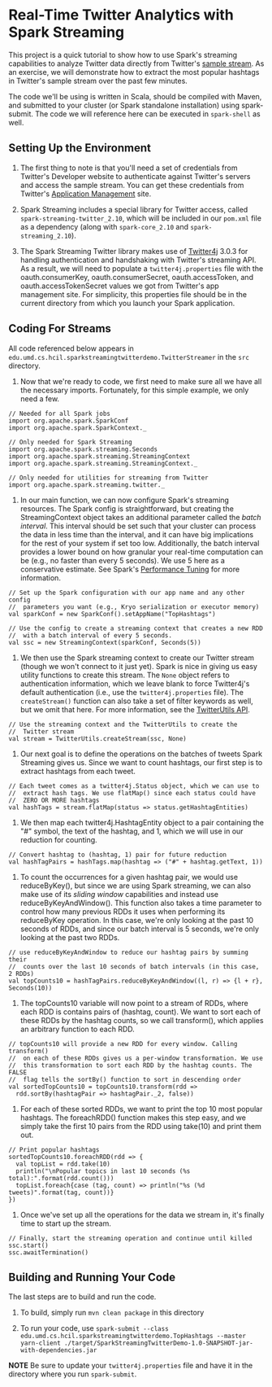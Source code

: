 # Real-Time Twitter Analytics with Spark Streaming

This project is a quick tutorial to show how to use Spark's streaming capabilities to analyze Twitter data directly from Twitter's [sample stream](https://dev.twitter.com/streaming/public).
As an exercise, we will demonstrate how to extract the most popular hashtags in Twitter's sample stream over the past few minutes.

The code we'll be using is written in Scala, should be compiled with Maven, and submitted to your cluster (or Spark standalone installation) using spark-submit.
The code we will reference here can be executed in `spark-shell` as well.


## Setting Up the Environment

1. The first thing to note is that you'll need a set of credentials from Twitter's Developer website to authenticate against Twitter's servers and access the sample stream. You can get these credentials from Twitter's [Application Management](https://apps.twitter.com/) site.

1. Spark Streaming includes a special library for Twitter access, called `spark-streaming-twitter_2.10`, which will be included in our `pom.xml` file as a dependency (along with `spark-core_2.10` and `spark-streaming_2.10`).

1. The Spark Streaming Twitter library makes use of [Twitter4j](http://twitter4j.org/) 3.0.3 for handling authentication and handshaking with Twitter's streaming API. As a result, we will need to populate a `twitter4j.properties` file with the oauth.consumerKey, oauth.consumerSecret, oauth.accessToken, and oauth.accessTokenSecret values we got from Twitter's app management site. For simplicity, this properties file should be in the current directory from which you launch your Spark application.


## Coding For Streams

All code referenced below appears in `edu.umd.cs.hcil.sparkstreamingtwitterdemo.TwitterStreamer` in the `src` directory.

1. Now that we're ready to code, we first need to make sure all we have all the necessary imports. Fortunately, for this simple example, we only need a few.

```
// Needed for all Spark jobs
import org.apache.spark.SparkConf
import org.apache.spark.SparkContext._

// Only needed for Spark Streaming
import org.apache.spark.streaming.Seconds
import org.apache.spark.streaming.StreamingContext
import org.apache.spark.streaming.StreamingContext._

// Only needed for utilities for streaming from Twitter
import org.apache.spark.streaming.twitter._
```

1. In our main function, we can now configure Spark's streaming resources. The Spark config is straightforward, but creating the StreamingContext object takes an additional parameter called the _batch interval_. This interval should be set such that your cluster can process the data in less time than the interval, and it can have big implications for the rest of your system if set too low. Additionally, the batch interval provides a lower bound on how granular your real-time computation can be (e.g., no faster than every 5 seconds). We use 5 here as a conservative estimate. See Spark's [Performance Tuning](https://spark.apache.org/docs/latest/streaming-programming-guide.html#setting-the-right-batch-interval) for more information.

```
// Set up the Spark configuration with our app name and any other config
//  parameters you want (e.g., Kryo serialization or executor memory)
val sparkConf = new SparkConf().setAppName("TopHashtags")

// Use the config to create a streaming context that creates a new RDD 
//  with a batch interval of every 5 seconds. 
val ssc = new StreamingContext(sparkConf, Seconds(5))
```

1. We then use the Spark streaming context to create our Twitter stream (though we won't connect to it just yet). Spark is nice in giving us easy utility functions to create this stream. The `None` object refers to authentication information, which we leave blank to force Twitter4j's default authentication (i.e., use the `twitter4j.properties` file). The `createStream()` function can also take a set of filter keywords as well, but we omit that here. For more information, see the [TwitterUtils API](https://spark.apache.org/docs/latest/api/scala/index.html#org.apache.spark.streaming.twitter.TwitterUtils$).

```
// Use the streaming context and the TwitterUtils to create the 
//  Twitter stream
val stream = TwitterUtils.createStream(ssc, None)
```

1. Our next goal is to define the operations on the batches of tweets Spark Streaming gives us. Since we want to count hashtags, our first step is to extract hashtags from each tweet.

```
// Each tweet comes as a twitter4j.Status object, which we can use to 
//  extract hash tags. We use flatMap() since each status could have
//  ZERO OR MORE hashtags
val hashTags = stream.flatMap(status => status.getHashtagEntities)
```

1. We then map each twitter4j.HashtagEntity object to a pair containing the "#" symbol, the text of the hashtag, and 1, which we will use in our reduction for counting.

```
// Convert hashtag to (hashtag, 1) pair for future reduction
val hashTagPairs = hashTags.map(hashtag => ("#" + hashtag.getText, 1))
```

1. To count the occurrences for a given hashtag pair, we would use reduceByKey(), but since we are using Spark streaming, we can also make use of its *sliding window* capabilities and instead use reduceByKeyAndWindow(). This function also takes a time parameter to control how many previous RDDs it uses when performing its reduceByKey operation. In this case, we're only looking at the past 10 seconds of RDDs, and since our batch interval is 5 seconds, we're only looking at the past two RDDs.

```
// use reduceByKeyAndWindow to reduce our hashtag pairs by summing their 
//  counts over the last 10 seconds of batch intervals (in this case, 2 RDDs)
val topCounts10 = hashTagPairs.reduceByKeyAndWindow((l, r) => {l + r}, Seconds(10))
```

1. The topCounts10 variable will now point to a stream of RDDs, where each RDD is contains pairs of (hashtag, count). We want to sort each of these RDDs by the hashtag counts, so we call transform(), which applies an arbitrary function to each RDD.

```
// topCounts10 will provide a new RDD for every window. Calling transform()
//  on each of these RDDs gives us a per-window transformation. We use
//  this transformation to sort each RDD by the hashtag counts. The FALSE 
//  flag tells the sortBy() function to sort in descending order
val sortedTopCounts10 = topCounts10.transform(rdd => 
  rdd.sortBy(hashtagPair => hashtagPair._2, false))
```

1. For each of these sorted RDDs, we want to print the top 10 most popular hashtags. The foreachRDD() function makes this step easy, and we simply take the first 10 pairs from the RDD using take(10) and print them out.

```
// Print popular hashtags
sortedTopCounts10.foreachRDD(rdd => {
  val topList = rdd.take(10)
  println("\nPopular topics in last 10 seconds (%s total):".format(rdd.count()))
  topList.foreach{case (tag, count) => println("%s (%d tweets)".format(tag, count))}
})
```

1. Once we've set up all the operations for the data we stream in, it's finally time to start up the stream. 

```
// Finally, start the streaming operation and continue until killed
ssc.start()
ssc.awaitTermination()
```


## Building and Running Your Code

The last steps are to build and run the code.

1. To build, simply run `mvn clean package` in this directory

1. To run your code, use `spark-submit --class edu.umd.cs.hcil.sparkstreamingtwitterdemo.TopHashtags --master yarn-client ./target/SparkStreamingTwitterDemo-1.0-SNAPSHOT-jar-with-dependencies.jar`

__NOTE__ Be sure to update your `twitter4j.properties` file and have it in the directory where you run `spark-submit`.
